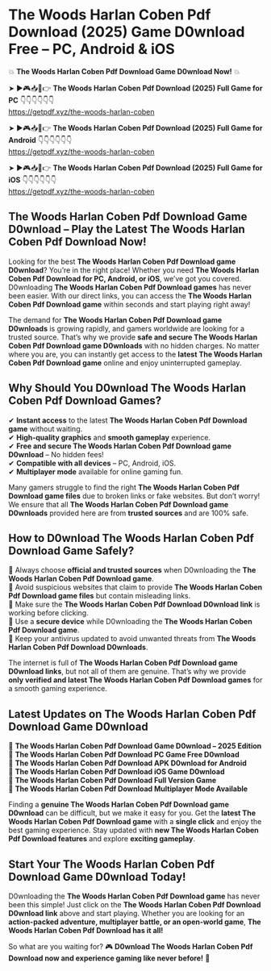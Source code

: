 # The Woods Harlan Coben Pdf Download (2025) Game D0wnload Free – PC, Android & iOS

💥 **The Woods Harlan Coben Pdf Download Game D0wnload Now!** 💥  

➤ ►🎮📥📱👉 **The Woods Harlan Coben Pdf Download (2025) Full Game for PC** 👇👇👇👇👇👇  
https://getpdf.xyz/the-woods-harlan-coben  

➤ ►🎮📥📱👉 **The Woods Harlan Coben Pdf Download (2025) Full Game for Android** 👇👇👇👇👇👇  
https://getpdf.xyz/the-woods-harlan-coben  

➤ ►🎮📥📱👉 **The Woods Harlan Coben Pdf Download (2025) Full Game for iOS** 👇👇👇👇👇👇  
https://getpdf.xyz/the-woods-harlan-coben  

## The Woods Harlan Coben Pdf Download Game D0wnload – Play the Latest The Woods Harlan Coben Pdf Download Now!

Looking for the best **The Woods Harlan Coben Pdf Download game D0wnload**? You’re in the right place! Whether you need **The Woods Harlan Coben Pdf Download for PC, Android, or iOS**, we’ve got you covered. D0wnloading **The Woods Harlan Coben Pdf Download games** has never been easier. With our direct links, you can access the **The Woods Harlan Coben Pdf Download game** within seconds and start playing right away!  

The demand for **The Woods Harlan Coben Pdf Download game D0wnloads** is growing rapidly, and gamers worldwide are looking for a trusted source. That’s why we provide **safe and secure The Woods Harlan Coben Pdf Download game D0wnloads** with no hidden charges. No matter where you are, you can instantly get access to the **latest The Woods Harlan Coben Pdf Download game** online and enjoy uninterrupted gameplay.  

## **Why Should You D0wnload The Woods Harlan Coben Pdf Download Games?**  

✔ **Instant access** to the latest **The Woods Harlan Coben Pdf Download game** without waiting.  
✔ **High-quality graphics** and **smooth gameplay** experience.  
✔ **Free and secure The Woods Harlan Coben Pdf Download game D0wnload** – No hidden fees!  
✔ **Compatible with all devices** – PC, Android, iOS.  
✔ **Multiplayer mode** available for online gaming fun.  

Many gamers struggle to find the right **The Woods Harlan Coben Pdf Download game files** due to broken links or fake websites. But don’t worry! We ensure that all **The Woods Harlan Coben Pdf Download game D0wnloads** provided here are from **trusted sources** and are 100% safe.  

## **How to D0wnload The Woods Harlan Coben Pdf Download Game Safely?**  

📌 Always choose **official and trusted sources** when D0wnloading the **The Woods Harlan Coben Pdf Download game**.  
📌 Avoid suspicious websites that claim to provide **The Woods Harlan Coben Pdf Download game files** but contain misleading links.  
📌 Make sure the **The Woods Harlan Coben Pdf Download D0wnload link** is working before clicking.  
📌 Use a **secure device** while D0wnloading the **The Woods Harlan Coben Pdf Download game**.  
📌 Keep your antivirus updated to avoid unwanted threats from **The Woods Harlan Coben Pdf Download D0wnloads**.  

The internet is full of **The Woods Harlan Coben Pdf Download game D0wnload links**, but not all of them are genuine. That’s why we provide **only verified and latest The Woods Harlan Coben Pdf Download games** for a smooth gaming experience.  

## **Latest Updates on The Woods Harlan Coben Pdf Download Game D0wnload**  

🔹 **The Woods Harlan Coben Pdf Download Game D0wnload – 2025 Edition**  
🔹 **The Woods Harlan Coben Pdf Download PC Game Free D0wnload**  
🔹 **The Woods Harlan Coben Pdf Download APK D0wnload for Android**  
🔹 **The Woods Harlan Coben Pdf Download iOS Game D0wnload**  
🔹 **The Woods Harlan Coben Pdf Download Full Version Game**  
🔹 **The Woods Harlan Coben Pdf Download Multiplayer Mode Available**  

Finding a **genuine The Woods Harlan Coben Pdf Download game D0wnload** can be difficult, but we make it easy for you. Get the **latest The Woods Harlan Coben Pdf Download game** with a **single click** and enjoy the best gaming experience. Stay updated with **new The Woods Harlan Coben Pdf Download features** and explore **exciting gameplay**.  

## **Start Your The Woods Harlan Coben Pdf Download Game D0wnload Today!**  

D0wnloading the **The Woods Harlan Coben Pdf Download game** has never been this simple! Just click on the **The Woods Harlan Coben Pdf Download D0wnload link** above and start playing. Whether you are looking for an **action-packed adventure, multiplayer battle, or an open-world game**, **The Woods Harlan Coben Pdf Download has it all!**  

So what are you waiting for? 🎮 **D0wnload The Woods Harlan Coben Pdf Download now and experience gaming like never before!** 🚀  